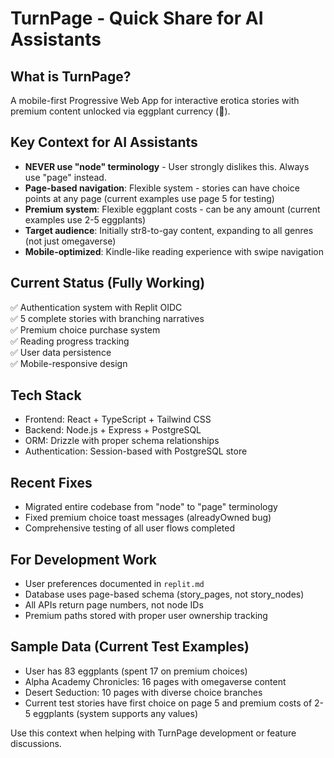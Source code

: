 # TurnPage - Quick Share for AI Assistants

## What is TurnPage?
A mobile-first Progressive Web App for interactive erotica stories with premium content unlocked via eggplant currency (🍆).

## Key Context for AI Assistants
- **NEVER use "node" terminology** - User strongly dislikes this. Always use "page" instead.
- **Page-based navigation**: Flexible system - stories can have choice points at any page (current examples use page 5 for testing)
- **Premium system**: Flexible eggplant costs - can be any amount (current examples use 2-5 eggplants)
- **Target audience**: Initially str8-to-gay content, expanding to all genres (not just omegaverse)
- **Mobile-optimized**: Kindle-like reading experience with swipe navigation

## Current Status (Fully Working)
✅ Authentication system with Replit OIDC  
✅ 5 complete stories with branching narratives  
✅ Premium choice purchase system  
✅ Reading progress tracking  
✅ User data persistence  
✅ Mobile-responsive design  

## Tech Stack
- Frontend: React + TypeScript + Tailwind CSS
- Backend: Node.js + Express + PostgreSQL
- ORM: Drizzle with proper schema relationships
- Authentication: Session-based with PostgreSQL store

## Recent Fixes
- Migrated entire codebase from "node" to "page" terminology
- Fixed premium choice toast messages (alreadyOwned bug)
- Comprehensive testing of all user flows completed

## For Development Work
- User preferences documented in `replit.md`
- Database uses page-based schema (story_pages, not story_nodes)
- All APIs return page numbers, not node IDs
- Premium paths stored with proper user ownership tracking

## Sample Data (Current Test Examples)
- User has 83 eggplants (spent 17 on premium choices)
- Alpha Academy Chronicles: 16 pages with omegaverse content
- Desert Seduction: 10 pages with diverse choice branches
- Current test stories have first choice on page 5 and premium costs of 2-5 eggplants (system supports any values)

Use this context when helping with TurnPage development or feature discussions.